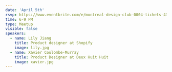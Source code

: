 ```yaml
---
date: 'April 5th'
rsvp: https://www.eventbrite.com/e/montreal-design-club-0004-tickets-43817915565
time: 6-9 PM
type: Meetup
visible: false
speakers:
  - name: Lily Jiang
    title: Product designer at Shopify
    image: lily.jpg
  - name: Xavier Coulombe-Murray
    title: Product Designer at Deux Huit Huit
    image: xavier.jpg
---
```

